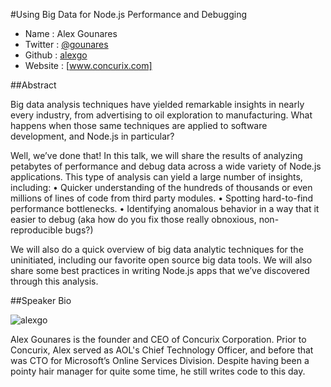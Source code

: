 #Using Big Data for Node.js Performance and Debugging

* Name      : Alex Gounares
* Twitter   : [@gounares]
* Github    : [alexgo]
* Website   : [www.concurix.com]

##Abstract

Big data analysis techniques have yielded remarkable insights in nearly every industry, from advertising to oil exploration to manufacturing.  What happens when those same techniques are applied to software development, and Node.js in particular?

Well, we’ve done that!  In this talk, we will share the results of analyzing petabytes of performance and debug data across a wide variety of Node.js applications.  This type of analysis can yield a large number of insights, including: 
•	Quicker understanding of the hundreds of thousands or even millions of lines of code from third party modules.
•	Spotting hard-to-find performance bottlenecks.
•	Identifying anomalous behavior in a way that it easier to debug (aka how do you fix those really obnoxious, non-reproducible bugs?) 

We will also do a quick overview of big data analytic techniques for the uninitiated, including our favorite open source big data tools.   We will also share some best practices in writing Node.js apps that we’ve discovered through this analysis.  


##Speaker Bio

![alexgo](https://raw.github.com/cascadiajs/2013.cascadiajs.com/master/images/alexgo.png)

Alex Gounares is the founder and CEO of Concurix Corporation.  Prior to Concurix, Alex served as AOL's Chief Technology Officer, and before that was CTO for Microsoft’s Online Services Division.  Despite having been a pointy hair manager for quite some time, he still writes code to this day. 

[@gounares]:http://twitter.com/gounares
[alexgo]:http://github.com/alexgo
[www.concurix.com]:http://www.concurix.com

